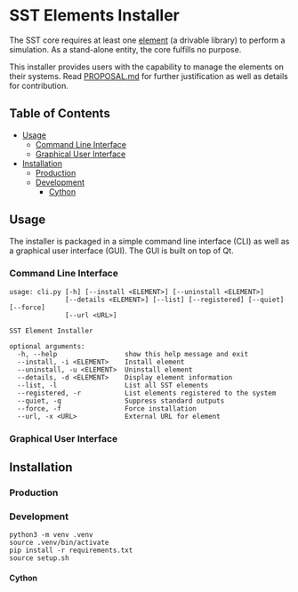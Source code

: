 # SST Elements Installer

The SST core requires at least one [element](http://sst-simulator.org/SSTPages/SSTDeveloperElementSummaryInfo/) (a drivable library) to perform a simulation. As a stand-alone entity, the core fulfills no purpose.

This installer provides users with the capability to manage the elements on their systems. Read [PROPOSAL.md](PROPOSAL.md) for further justification as well as details for contribution.

## Table of Contents

- [Usage](#usage)
  - [Command Line Interface](#command-line-interface)
  - [Graphical User Interface](#graphical-user-interface)
- [Installation](#installation)
  - [Production](#production)
  - [Development](#development)
    - [Cython](#cython)

## Usage

The installer is packaged in a simple command line interface (CLI) as well as a graphical user interface (GUI). The GUI is built on top of Qt.

### Command Line Interface

```
usage: cli.py [-h] [--install <ELEMENT>] [--uninstall <ELEMENT>]
              [--details <ELEMENT>] [--list] [--registered] [--quiet] [--force]
              [--url <URL>]

SST Element Installer

optional arguments:
  -h, --help                 show this help message and exit
  --install, -i <ELEMENT>    Install element
  --uninstall, -u <ELEMENT>  Uninstall element
  --details, -d <ELEMENT>    Display element information
  --list, -l                 List all SST elements
  --registered, -r           List elements registered to the system
  --quiet, -q                Suppress standard outputs
  --force, -f                Force installation
  --url, -x <URL>            External URL for element

```

### Graphical User Interface


## Installation

### Production

### Development

```shell
python3 -m venv .venv
source .venv/bin/activate
pip install -r requirements.txt
source setup.sh
```

#### Cython
